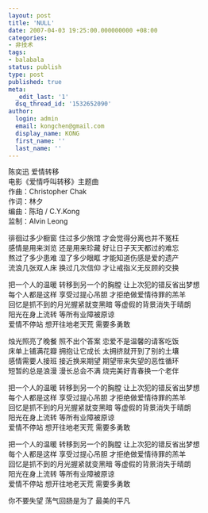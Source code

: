 ```yaml
---
layout: post
title: 'NULL'
date: 2007-04-03 19:25:00.000000000 +08:00
categories:
- 非技术
tags:
- balabala
status: publish
type: post
published: true
meta:
  _edit_last: '1'
  dsq_thread_id: '1532652090'
author:
  login: admin
  email: kongchen@gmail.com
  display_name: KONG
  first_name: ''
  last_name: ''
---
```

陈奕迅     爱情转移  
电影《爱情呼叫转移》主题曲  
作曲：Christopher Chak  
作词：林夕  
编曲：陈珀 / C.Y.Kong  
监制：Alvin Leong

徘徊过多少橱窗 住过多少旅馆 才会觉得分离也并不冤枉  
感情是用来浏览 还是用来珍藏 好让日子天天都过的难忘  
熬过了多少患难 湿了多少眼眶 才能知道伤感是爱的遗产  
流浪几张双人床 换过几次信仰 才让戒指义无反顾的交换

把一个人的温暖 转移到另一个的胸膛 让上次犯的错反省出梦想  
每个人都是这样 享受过提心吊胆 才拒绝做爱情待罪的羔羊  
回忆是抓不到的月光握紧就变黑暗 等虚假的背景消失于晴朗  
阳光在身上流转 等所有业障被原谅  
爱情不停站 想开往地老天荒 需要多勇敢

烛光照亮了晚餐 照不出个答案 恋爱不是温馨的请客吃饭  
床单上铺满花瓣 拥抱让它成长 太拥挤就开到了别的土壤  
感情需要人接班 接近换来期望 期望带来失望的恶性循环  
短暂的总是浪漫 漫长总会不满 烧完美好青春换一个老伴

把一个人的温暖 转移到另一个的胸膛 让上次犯的错反省出梦想  
每个人都是这样 享受过提心吊胆 才拒绝做爱情待罪的羔羊  
回忆是抓不到的月光握紧就变黑暗 等虚假的背景消失于晴朗  
阳光在身上流转 等所有业障被原谅  
爱情不停站 想开往地老天荒 需要多勇敢

把一个人的温暖 转移到另一个的胸膛 让上次犯的错反省出梦想  
每个人都是这样 享受过提心吊胆 才拒绝做爱情待罪的羔羊  
回忆是抓不到的月光握紧就变黑暗 等虚假的背景消失于晴朗  
阳光在身上流转 等所有业障被原谅  
爱情不停站 想开往地老天荒 需要多勇敢

你不要失望 荡气回肠是为了 最美的平凡